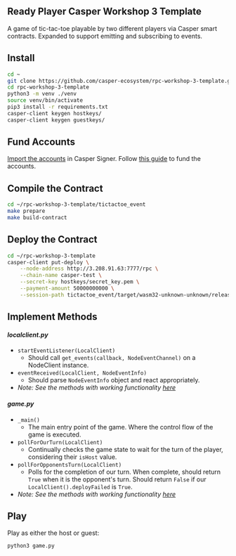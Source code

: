 ## Ready Player Casper Workshop 3 Template
A game of tic-tac-toe playable by two different players via Casper smart contracts.
Expanded to support emitting and subscribing to events.

## Install
```bash
cd ~
git clone https://github.com/casper-ecosystem/rpc-workshop-3-template.git
cd rpc-workshop-3-template
python3 -m venv ./venv
source venv/bin/activate
pip3 install -r requirements.txt
casper-client keygen hostkeys/
casper-client keygen guestkeys/
```
## Fund Accounts
[Import the accounts](https://docs.casperlabs.io/workflow/signer-guide/#3-importing-an-account) in Casper Signer.
Follow [this guide](https://docs.casperlabs.io/workflow/testnet-faucet/) to fund the accounts.

## Compile the Contract
```bash
cd ~/rpc-workshop-3-template/tictactoe_event
make prepare
make build-contract
```

## Deploy the Contract
```bash
cd ~/rpc-workshop-3-template
casper-client put-deploy \
    --node-address http://3.208.91.63:7777/rpc \
    --chain-name casper-test \
    --secret-key hostkeys/secret_key.pem \
    --payment-amount 50000000000 \
    --session-path tictactoe_event/target/wasm32-unknown-unknown/release/tictactoe.wasm
```

## Implement Methods
#### *localclient.py*
* `startEventListener(LocalClient)`
    * Should call `get_events(callback, NodeEventChannel)` on a NodeClient instance.
* `eventReceived(LocalClient, NodeEventInfo)`
    * Should parse `NodeEventInfo` object and react appropriately.
* *Note: See the methods with working functionality [here](https://github.com/casper-ecosystem/rpc-workshop-3/blob/main/localclient.py#L148)*
#### *game.py*
* `_main()`
    * The main entry point of the game. Where the control flow of the game is executed.
* `pollForOurTurn(LocalClient)`
    * Continually checks the game state to wait for the turn of the player, considering their `isHost` value.
* `pollForOpponentsTurn(LocalClient)`
    * Polls for the completion of our turn. When complete, should return `True` when it is the opponent's turn. Should return `False` if our `LocalClient().deployFailed` is `True`.
* *Note: See the methods with working functionality [here](https://github.com/casper-ecosystem/rpc-workshop-3/blob/main/game.py#L9)*

## Play
Play as either the host or guest:
```bash
python3 game.py
```
